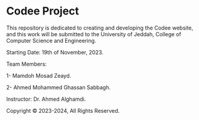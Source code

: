 # Codee Project
This repository is dedicated to creating and developing the Codee website, and this work will be submitted to the University of Jeddah, College of Computer Science and Engineering.

Starting Date: 19th of November, 2023.

Team Members: 

1- Mamdoh Mosad Zeayd. 

2- Ahmed Mohammed Ghassan Sabbagh.

Instructor: Dr. Ahmed Alghamdi.

Copyright © 2023-2024, All Rights Reserved.


